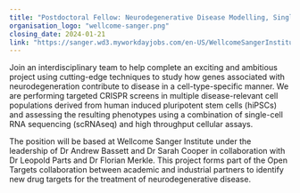 ```yaml
---
title: "Postdoctoral Fellow: Neurodegenerative Disease Modelling, Single Cell CRISPR screening"
organisation_logo: "wellcome-sanger.png"
closing_date: 2024-01-21
link: "https://sanger.wd3.myworkdayjobs.com/en-US/WellcomeSangerInstitute/job/Postdoctoral-Fellow--Neurodegenerative-Disease-Modelling--Single-Cell-CRISPR-screening_JR101524"
---
```

Join an interdisciplinary team to help complete an exciting and ambitious project using cutting-edge techniques to study how genes associated with neurodegeneration contribute to disease in a cell-type-specific manner. We are performing targeted CRISPR screens in multiple disease-relevant cell populations derived from human induced pluripotent stem cells (hiPSCs) and assessing the resulting phenotypes using a combination of single-cell RNA sequencing (scRNAseq) and high throughput cellular assays.

The position will be based at Wellcome Sanger Institute under the leadership of Dr Andrew Bassett and Dr Sarah Cooper in collaboration with Dr Leopold Parts and Dr Florian Merkle. This project forms part of the Open Targets collaboration between academic and industrial partners to identify new drug targets for the treatment of neurodegenerative disease.

